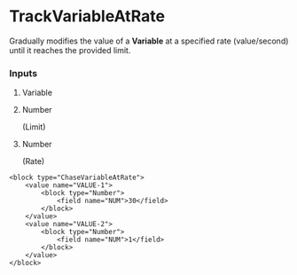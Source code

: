 # TrackVariableAtRate

Gradually modifies the value of a **Variable** at a specified rate (value/second) until it reaches the provided limit.

### Inputs

1. Variable
2. Number

    (Limit)

3. Number

    (Rate)

```blockly
<block type="ChaseVariableAtRate">
    <value name="VALUE-1">
        <block type="Number">
            <field name="NUM">30</field>
        </block>
    </value>
    <value name="VALUE-2">
        <block type="Number">
            <field name="NUM">1</field>
        </block>
    </value>
</block>
```
